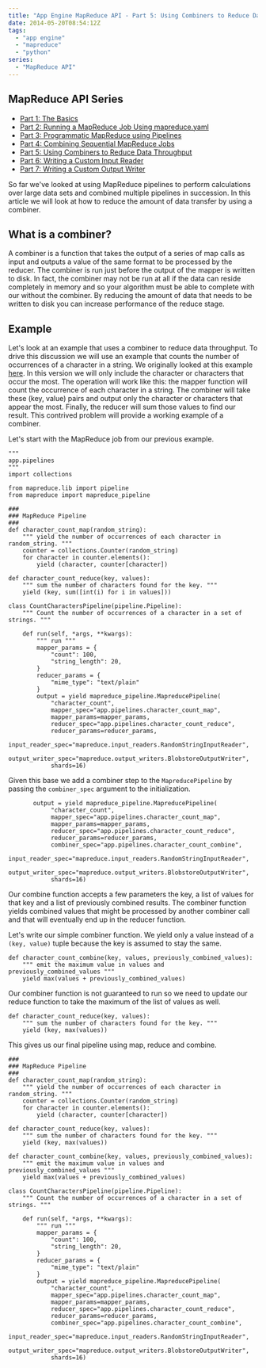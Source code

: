 ```yaml
---
title: "App Engine MapReduce API - Part 5: Using Combiners to Reduce Data Throughput"
date: 2014-05-20T08:54:12Z
tags: 
  - "app engine"
  - "mapreduce"
  - "python"
series:
  - "MapReduce API"
---
```


## MapReduce API Series

* [Part 1: The Basics](http://sookocheff.com/posts/2014-04-15-app-engine-mapreduce-api-part-1-the-basics/)
* [Part 2: Running a MapReduce Job Using mapreduce.yaml](http://sookocheff.com/posts/2014-04-22-app-engine-mapreduce-api-part-2-running-a-mapreduce-job-using-mapreduceyaml/)
* [Part 3: Programmatic MapReduce using Pipelines](http://sookocheff.com/posts/2014-04-30-app-engine-mapreduce-api-part-3-programmatic-mapreduce-using-pipelines/)
* [Part 4: Combining Sequential MapReduce Jobs](http://sookocheff.com/posts/2014-05-13-app-engine-mapreduce-api-part-4-combining-sequential-mapreduce-jobs/)
* [Part 5: Using Combiners to Reduce Data Throughput](http://sookocheff.com/posts/2014-05-20-app-engine-mapreduce-api-part-5-using-combiners-to-reduce-data-throughput/)
* [Part 6: Writing a Custom Input Reader](http://sookocheff.com/posts/2014-12-04-app-engine-mapreduce-api-part-6-writing-a-custom-input-reader/)
* [Part 7: Writing a Custom Output Writer](http://sookocheff.com/posts/2014-12-20-app-engine-mapreduce-api-part-7-writing-a-custom-output-writer/)

So far we've looked at using MapReduce pipelines to perform calculations over
large data sets and combined multiple pipelines in succession. In this article
we will look at how to reduce the amount of data transfer by using a combiner.

<!--more-->

##  What is a combiner?

A combiner is a function that takes the output of a series of map calls as input and outputs a value of the same format to be processed by the reducer. The combiner is run just before the output of the mapper is written to disk. In fact, the combiner may not be run at all if the data can reside completely in memory and so your algorithm must be able to complete with our without the combiner. By reducing the amount of data that needs to be written to disk you can increase performance of the reduce stage. 

## Example

Let's look at an example that uses a combiner to reduce data throughput. To drive this discussion we will use an example that counts the number of occurrences of a character in a string. We originally looked at this example [here](http://sookocheff.com/posts/2014-04-30-app-engine-mapreduce-api-part-3-programmatic-mapreduce-using-pipelines/). In this version we will only include the character or characters that occur the most. The operation will work like this: the mapper function will count the occurrence of each character in a string. The combiner will take these (key, value) pairs and output only the character or characters that appear the most. Finally, the reducer will sum those values to find our result. This contrived problem will provide a working example of a combiner.

Let's start with the MapReduce job from our previous example.

```
"""
app.pipelines
"""
import collections

from mapreduce.lib import pipeline
from mapreduce import mapreduce_pipeline

###
### MapReduce Pipeline
###
def character_count_map(random_string):
    """ yield the number of occurrences of each character in random_string. """
    counter = collections.Counter(random_string)
    for character in counter.elements():
        yield (character, counter[character])

def character_count_reduce(key, values):
    """ sum the number of characters found for the key. """
    yield (key, sum([int(i) for i in values]))

class CountCharactersPipeline(pipeline.Pipeline):
    """ Count the number of occurrences of a character in a set of strings. """

    def run(self, *args, **kwargs):
        """ run """
        mapper_params = {
            "count": 100,
            "string_length": 20,
        }
        reducer_params = {
            "mime_type": "text/plain"
        }
        output = yield mapreduce_pipeline.MapreducePipeline(
            "character_count",
            mapper_spec="app.pipelines.character_count_map",
            mapper_params=mapper_params,
            reducer_spec="app.pipelines.character_count_reduce",
            reducer_params=reducer_params,
            input_reader_spec="mapreduce.input_readers.RandomStringInputReader",
            output_writer_spec="mapreduce.output_writers.BlobstoreOutputWriter",
            shards=16)
```

Given this base we add a combiner step to the `MapreducePipeline` by passing the `combiner_spec` argument to the initialization.

```
       output = yield mapreduce_pipeline.MapreducePipeline(
            "character_count",
            mapper_spec="app.pipelines.character_count_map",
            mapper_params=mapper_params,
            reducer_spec="app.pipelines.character_count_reduce",
            reducer_params=reducer_params,
            combiner_spec="app.pipelines.character_count_combine",
            input_reader_spec="mapreduce.input_readers.RandomStringInputReader",
            output_writer_spec="mapreduce.output_writers.BlobstoreOutputWriter",
            shards=16)
```

Our combine function accepts a few parameters the key, a list of values for that key and a list of previously combined results. The combiner function yields combined values that might be processed by another combiner call and that will eventually end up in the reducer function.

Let's write our simple combiner function. We yield only a value instead of a `(key, value)` tuple because the key is assumed to stay the same.

```
def character_count_combine(key, values, previously_combined_values):
    """ emit the maximum value in values and previously_combined_values """
    yield max(values + previously_combined_values)
```

Our combiner function is not guaranteed to run so we need to update our reduce function to take the maximum of the list of values as well.

```
def character_count_reduce(key, values):
    """ sum the number of characters found for the key. """
    yield (key, max(values))
```

This gives us our final pipeline using map, reduce and combine.

```
###
### MapReduce Pipeline
###
def character_count_map(random_string):
    """ yield the number of occurrences of each character in random_string. """
    counter = collections.Counter(random_string)
    for character in counter.elements():
        yield (character, counter[character])

def character_count_reduce(key, values):
    """ sum the number of characters found for the key. """
    yield (key, max(values))

def character_count_combine(key, values, previously_combined_values):
    """ emit the maximum value in values and previously_combined_values """
    yield max(values + previously_combined_values)

class CountCharactersPipeline(pipeline.Pipeline):
    """ Count the number of occurrences of a character in a set of strings. """

    def run(self, *args, **kwargs):
        """ run """
        mapper_params = {
            "count": 100,
            "string_length": 20,
        }
        reducer_params = {
            "mime_type": "text/plain"
        }
        output = yield mapreduce_pipeline.MapreducePipeline(
            "character_count",
            mapper_spec="app.pipelines.character_count_map",
            mapper_params=mapper_params,
            reducer_spec="app.pipelines.character_count_reduce",
            reducer_params=reducer_params,
            combiner_spec="app.pipelines.character_count_combine",
            input_reader_spec="mapreduce.input_readers.RandomStringInputReader",
            output_writer_spec="mapreduce.output_writers.BlobstoreOutputWriter",
            shards=16)
```


